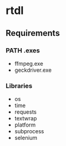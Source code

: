 # rtdl

## Requirements
### PATH .exes
* ffmpeg.exe
* geckdriver.exe

### Libraries
* os
* time
* requests
* textwrap
* platform
* subprocess
* selenium
